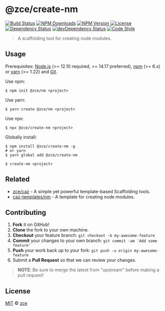 # @zce/create-nm

[![Build Status][actions-img]][actions-url]
[![NPM Downloads][downloads-img]][downloads-url]
[![NPM Version][version-img]][version-url]
[![License][license-img]][license-url]
[![Dependency Status][dependency-img]][dependency-url]
[![devDependency Status][devdependency-img]][devdependency-url]
[![Code Style][style-img]][style-url]

> A scaffolding tool for creating node modules.

## Usage

Prerequisites: [Node.js](https://nodejs.org) (>= 12.10 required, >= 14.17 preferred), [npm](https://www.npmjs.com) (>= 6.x) or [yarn](https://yarnpkg.com) (>= 1.22) and [Git](https://git-scm.com).

Use npm:

```shell
$ npm init @zce/nm <project>
```

Use yarn:

```shell
$ yarn create @zce/nm <project>
```

Use npx:

```shell
$ npx @zce/create-nm <project>
```

Globally install:

```shell
$ npm install @zce/create-nm -g
# or yarn
$ yarn global add @zce/create-nm
```

```shell
$ create-nm <project>
```

## Related

- [zce/caz](https://github.com/zce/caz) - A simple yet powerful template-based Scaffolding tools.
- [caz-templates/nm](https://github.com/caz-templates/nm) - A template for creating node modules.

## Contributing

1. **Fork** it on GitHub!
2. **Clone** the fork to your own machine.
3. **Checkout** your feature branch: `git checkout -b my-awesome-feature`
4. **Commit** your changes to your own branch: `git commit -am 'Add some feature'`
5. **Push** your work back up to your fork: `git push -u origin my-awesome-feature`
6. Submit a **Pull Request** so that we can review your changes.

> **NOTE**: Be sure to merge the latest from "upstream" before making a pull request!

## License

[MIT](LICENSE) &copy; [zce](https://zce.me)

[actions-img]: https://img.shields.io/github/workflow/status/zce/create-nm/CI
[actions-url]: https://github.com/zce/create-nm/actions
[downloads-img]: https://img.shields.io/npm/dm/@zce/create-nm
[downloads-url]: https://npmjs.org/package/@zce/create-nm
[version-img]: https://img.shields.io/npm/v/@zce/create-nm
[version-url]: https://npmjs.org/package/@zce/create-nm
[license-img]: https://img.shields.io/github/license/zce/create-nm
[license-url]: https://github.com/zce/create-nm/blob/master/LICENSE
[dependency-img]: https://img.shields.io/david/zce/create-nm
[dependency-url]: https://david-dm.org/zce/create-nm
[devdependency-img]: https://img.shields.io/david/dev/zce/create-nm
[devdependency-url]: https://david-dm.org/zce/create-nm?type=dev
[style-img]: https://img.shields.io/badge/code_style-standard-brightgreen
[style-url]: https://standardjs.com
